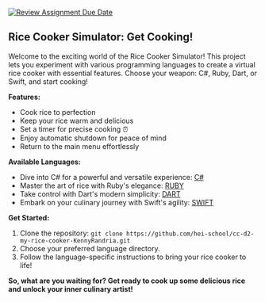 
[![Review Assignment Due Date](https://classroom.github.com/assets/deadline-readme-button-24ddc0f5d75046c5622901739e7c5dd533143b0c8e959d652212380cedb1ea36.svg)](https://classroom.github.com/a/PHq8Kfj_)

## Rice Cooker Simulator: Get Cooking! ‍


Welcome to the exciting world of the Rice Cooker Simulator! This project lets you experiment with various programming languages to create a virtual rice cooker with essential features. Choose your weapon: C#, Ruby, Dart, or Swift, and start cooking!

**Features:**

- Cook rice to perfection 
- Keep your rice warm and delicious 
- Set a timer for precise cooking ⏰
- Enjoy automatic shutdown for peace of mind 
- Return to the main menu effortlessly 

**Available Languages:**

- Dive into C# for a powerful and versatile experience:  [C#](https://github.com/hei-school/cc-d2-my-rice-cooker-KennyRandria/tree/feature/C%23)
- Master the art of rice with Ruby's elegance: [RUBY](https://github.com/hei-school/cc-d2-my-rice-cooker-KennyRandria/tree/feature/Ruby)
- Take control with Dart's modern simplicity: [DART](https://github.com/hei-school/cc-d2-my-rice-cooker-KennyRandria/tree/feature/Dart)
- Embark on your culinary journey with Swift's agility: [SWIFT](https://github.com/hei-school/cc-d2-my-rice-cooker-KennyRandria/tree/feature/Swift)

**Get Started:**

1. Clone the repository: `git clone https://github.com/hei-school/cc-d2-my-rice-cooker-KennyRandria.git`
2. Choose your preferred language directory.
3. Follow the language-specific instructions to bring your rice cooker to life!

**So, what are you waiting for? Get ready to cook up some delicious rice and unlock your inner culinary artist! ‍**
